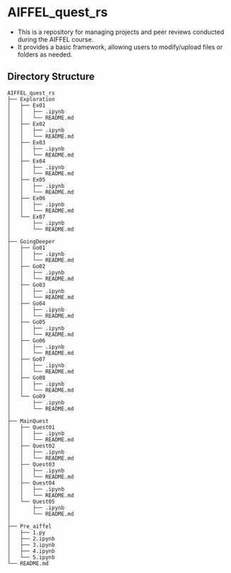 # AIFFEL_quest_rs

- This is a repository for managing projects and peer reviews conducted during the AIFFEL course.
- It provides a basic framework, allowing users to modify/upload files or folders as needed.

## Directory Structure

```
AIFFEL_quest_rs
├── Exploration
│   ├── Ex01
│   │   ├── .ipynb
│   │   └── README.md
│   ├── Ex02
│   │   ├── .ipynb
│   │   └── README.md
│   ├── Ex03
│   │   ├── .ipynb
│   │   └── README.md
│   ├── Ex04
│   │   ├── .ipynb
│   │   └── README.md
│   ├── Ex05
│   │   ├── .ipynb
│   │   └── README.md
│   ├── Ex06
│   │   ├── .ipynb
│   │   └── README.md
│   └── Ex07
│       ├── .ipynb
│       └── README.md
│
├── GoingDeeper
│   ├── Go01
│   │   ├── .ipynb
│   │   └── README.md
│   ├── Go02
│   │   ├── .ipynb
│   │   └── README.md
│   ├── Go03
│   │   ├── .ipynb
│   │   └── README.md
│   ├── Go04
│   │   ├── .ipynb
│   │   └── README.md
│   ├── Go05
│   │   ├── .ipynb
│   │   └── README.md
│   ├── Go06
│   │   ├── .ipynb
│   │   └── README.md
│   ├── Go07
│   │   ├── .ipynb
│   │   └── README.md
│   ├── Go08
│   │   ├── .ipynb
│   │   └── README.md
│   └── Go09
│       ├── .ipynb
│       └── README.md
│
├── MainQuest
│   ├── Quest01
│   │   ├── .ipynb
│   │   └── README.md
│   ├── Quest02
│   │   ├── .ipynb
│   │   └── README.md
│   ├── Quest03
│   │   ├── .ipynb
│   │   └── README.md
│   ├── Quest04
│   │   ├── .ipynb
│   │   └── README.md
│   └── Quest05
│       ├── .ipynb
│       └── README.md
│
├── Pre_aiffel
│   ├── 1.py
│   ├── 2.ipynb
│   ├── 3.ipynb
│   ├── 4.ipynb
│   └── 5.ipynb
└── README.md
```